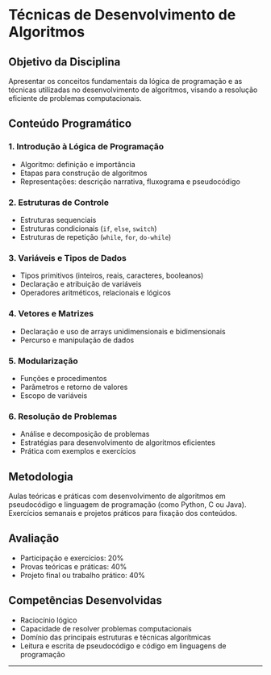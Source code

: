 # Técnicas de Desenvolvimento de Algoritmos

## Objetivo da Disciplina

Apresentar os conceitos fundamentais da lógica de programação e as técnicas utilizadas no desenvolvimento de algoritmos, visando a resolução eficiente de problemas computacionais.

## Conteúdo Programático

### 1. Introdução à Lógica de Programação
- Algoritmo: definição e importância
- Etapas para construção de algoritmos
- Representações: descrição narrativa, fluxograma e pseudocódigo

### 2. Estruturas de Controle
- Estruturas sequenciais
- Estruturas condicionais (`if`, `else`, `switch`)
- Estruturas de repetição (`while`, `for`, `do-while`)

### 3. Variáveis e Tipos de Dados
- Tipos primitivos (inteiros, reais, caracteres, booleanos)
- Declaração e atribuição de variáveis
- Operadores aritméticos, relacionais e lógicos

### 4. Vetores e Matrizes
- Declaração e uso de arrays unidimensionais e bidimensionais
- Percurso e manipulação de dados

### 5. Modularização
- Funções e procedimentos
- Parâmetros e retorno de valores
- Escopo de variáveis

### 6. Resolução de Problemas
- Análise e decomposição de problemas
- Estratégias para desenvolvimento de algoritmos eficientes
- Prática com exemplos e exercícios

## Metodologia

Aulas teóricas e práticas com desenvolvimento de algoritmos em pseudocódigo e linguagem de programação (como Python, C ou Java). Exercícios semanais e projetos práticos para fixação dos conteúdos.

## Avaliação

- Participação e exercícios: 20%
- Provas teóricas e práticas: 40%
- Projeto final ou trabalho prático: 40%

## Competências Desenvolvidas

- Raciocínio lógico
- Capacidade de resolver problemas computacionais
- Domínio das principais estruturas e técnicas algorítmicas
- Leitura e escrita de pseudocódigo e código em linguagens de programação

---

